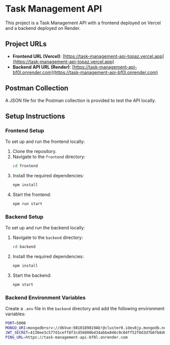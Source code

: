 # Task Management API

This project is a Task Management API with a frontend deployed on Vercel and a backend deployed on Render.

## Project URLs

- **Frontend URL (Vercel)**: [https://task-management-api-topaz.vercel.app](https://task-management-api-topaz.vercel.app)
- **Backend API URL (Render)**: [https://task-management-api-bf0l.onrender.com](https://task-management-api-bf0l.onrender.com)

## Postman Collection

A JSON file for the Postman collection is provided to test the API locally.

## Setup Instructions

### Frontend Setup

To set up and run the frontend locally:

1. Clone the repository.
2. Navigate to the `frontend` directory:
    ```bash
    cd frontend
    ```
3. Install the required dependencies:
    ```bash
    npm install
    ```
4. Start the frontend:
    ```bash
    npm run start
    ```

### Backend Setup

To set up and run the backend locally:

1. Navigate to the `backend` directory:
    ```bash
    cd backend
    ```
2. Install the required dependencies:
    ```bash
    npm install
    ```
3. Start the backend:
    ```bash
    npm start
    ```

### Backend Environment Variables

Create a `.env` file in the `backend` directory and add the following environment variables:

```bash
PORT=5000
MONGO_URI=mongodb+srv://dbVue:9810189819Ab!@cluster0.idev8jp.mongodb.net/task-management?retryWrites=true&w=majority&appName=Cluster0
JWT_SECRET=4130ee3c577d1ceff8f3cd56800b434abbe846c9c04ff52f8d3d7b6fb8d82e3a
PING_URL=https://task-management-api-bf0l.onrender.com
